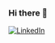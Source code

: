 ### Hi there 👋

[![LinkedIn](https://img.shields.io/badge/LinkedIn-F7DF1E?style=flat-square&logo=#0A66C2&logoColor=#0A66C2)](https://www.linkedin.com/in/seoyoung-park-a78982217/)

<!--
**WESTZERO115/WESTZERO115** is a ✨ _special_ ✨ repository because its `README.md` (this file) appears on your GitHub profile.

Here are some ideas to get you started:



- 🔭 I’m currently working on ...
- 🌱 I’m currently learning ...
- 👯 I’m looking to collaborate on ...
- 🤔 I’m looking for help with ...
- 💬 Ask me about ...
- 📫 How to reach me: ...
- 😄 Pronouns: ...
- ⚡ Fun fact: ...
-->
